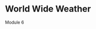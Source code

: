 # World Wide Weather
Module 6


<!-- Example of readme file below


# PyBer_Analysis
Module 5

## Overview of the Analysis

Purpose of this project was to look at ride share data across several city and city types and provide different views through tabes as well as different charts.  Initially two
sets of data were used which comprised of city data and individual ride data in that city for a specified period.  Using the common index of city we were able to combine and
further analyze the merged dataset.  A sample of that merged data can be seen here:

![](https://github.com/lavec0324/PyBer_Analysis/blob/main/analysis/merged_data.PNG)

Only three files are necessary for this analysis:

   * [PyBer_Challenge.ipynb](https://github.com/lavec0324/PyBer_Analysis/blob/main/PyBer_Challenge.ipynb) - Jupyter Notbook created for analysis
   * [city_data.csv](https://github.com/lavec0324/PyBer_Analysis/blob/main/Resources/city_data.csv) - City Data
   * [ride_data.csv](https://github.com/lavec0324/PyBer_Analysis/blob/main/Resources/ride_data.csv) - Ride Data

This analysis could be used to determine what types of areas see more rides, the average cost of those rides, and the impact the time of the year has on those results.

## Results

Through analysis we can clearly see that urban areas have far more drivers, rides, and fares than rural and suburban areas.  This may suggest that cars are not prevelant in
those areas which could include unwillingness to drive in those areas, parking difficulties, or even cost of maintaining a vehicle in those areas (e.g. insurance, gas,
parking).

Additionally we can see that the average fare is higher in the rural areas.  This most likely has to do with the number of available drivers (supply and demand) as well as
probaby greater differences being covered.  The average fare per driver are also nearly 3.5 times larger from rural to urban.

We can also see for the 4 month view there appear to be spikes in late February for all types of cities.  The data is inconclusive for that aspect.

This can be seen in the below tables and graph.

##### Summary By Type Table

![](https://github.com/lavec0324/PyBer_Analysis/blob/main/analysis/summary_by_type.PNG)

##### Fare Summary for January 2019 (Jan-Apr)

![](https://github.com/lavec0324/PyBer_Analysis/blob/main/analysis/PyBer_fare_summary.png)

## Summary

Per the analysis, we can make three business recommendations to reduce disparities among the city types:

  1. Increase the number of drivers in the rural areas
  2. Reduce the price of rides in the rural area
  3. Increase the price of rides in the urban areas
  
Items 1 & 2 would hopefully increase the demand for these types of services.  Item #3 would decrease the demand, bring the prices up and flatten out the demand a bit more.
That demand decrease could be used to increase the demand in the rural area. -->
